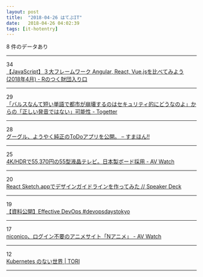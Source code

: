 ```yaml
---
layout: post
title:  "2018-04-26 はてぶIT"
date:   2018-04-26 04:02:39
tags: [it-hotentry]
---
```

8 件のデータあり

<hr><div class="row">
<div class="col-1"><span class="badge badge-pill badge-success h2">34</span></div>
<div class="col-11"><a href='http://iwasiman.hatenablog.com/entry/2018/04/23/200000' target='_blank'>【JavaScript】３大フレームワーク Angular, React, Vue.jsを比べてみよう (2018年4月) - Rのつく財団入り口</a></div>
</div>
<hr>
<div class="row">
<div class="col-1"><span class="badge badge-pill badge-success h2">29</span></div>
<div class="col-11"><a href='https://togetter.com/li/1221407' target='_blank'>「バルスなんて短い単語で都市が崩壊するのはセキュリティ的にどうなのよ」からの「正しい発音ではない」可能性 - Togetter</a></div>
</div>
<hr>
<div class="row">
<div class="col-1"><span class="badge badge-pill badge-success h2">28</span></div>
<div class="col-11"><a href='https://smhn.info/201804-google-todo-app' target='_blank'>グーグル、ようやく純正のToDoアプリを公開。 – すまほん!!</a></div>
</div>
<hr>
<div class="row">
<div class="col-1"><span class="badge badge-pill badge-success h2">25</span></div>
<div class="col-11"><a href='https://av.watch.impress.co.jp/docs/news/1119073.html' target='_blank'>4K/HDRで55,370円の55型液晶テレビ。日本製ボード採用 - AV Watch</a></div>
</div>
<hr>
<div class="row">
<div class="col-1"><span class="badge badge-pill badge-success h2">20</span></div>
<div class="col-11"><a href='https://speakerdeck.com/sawa_zen/react-sketch-dot-appdedezaingaidorainwozuo-tutemita' target='_blank'>React Sketch.appでデザインガイドラインを作ってみた // Speaker Deck</a></div>
</div>
<hr>
<div class="row">
<div class="col-1"><span class="badge badge-pill badge-success h2">19</span></div>
<div class="col-11"><a href='http://www.ryuzee.com/contents/blog/7126' target='_blank'>【資料公開】Effective DevOps #devopsdaystokyo</a></div>
</div>
<hr>
<div class="row">
<div class="col-1"><span class="badge badge-pill badge-success h2">17</span></div>
<div class="col-11"><a href='https://av.watch.impress.co.jp/docs/news/1119136.html' target='_blank'>niconico、ログイン不要のアニメサイト「Nアニメ」 - AV Watch</a></div>
</div>
<hr>
<div class="row">
<div class="col-1"><span class="badge badge-pill badge-success h2">12</span></div>
<div class="col-11"><a href='https://toris.io/2018/04/a-world-without-kubernetes/' target='_blank'>Kubernetes のない世界 | TORI</a></div>
</div>
<hr>
